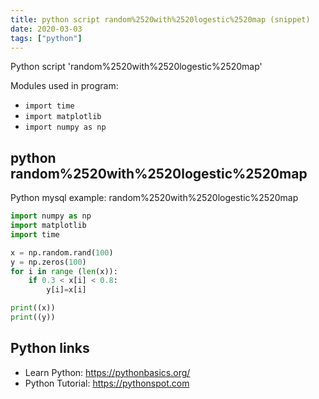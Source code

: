```yaml
---
title: python script random%2520with%2520logestic%2520map (snippet)
date: 2020-03-03
tags: ["python"]
---
```

Python script 'random%2520with%2520logestic%2520map'


Modules used in program: 
* `import time`
* `import matplotlib`
* `import numpy as np`

## python random%2520with%2520logestic%2520map

Python mysql example: random%2520with%2520logestic%2520map

```python
import numpy as np
import matplotlib
import time

x = np.random.rand(100)
y = np.zeros(100)
for i in range (len(x)):
    if 0.3 < x[i] < 0.8:
        y[i]=x[i]

print((x))
print((y))

```

## Python links

- Learn Python: https://pythonbasics.org/
- Python Tutorial: https://pythonspot.com
